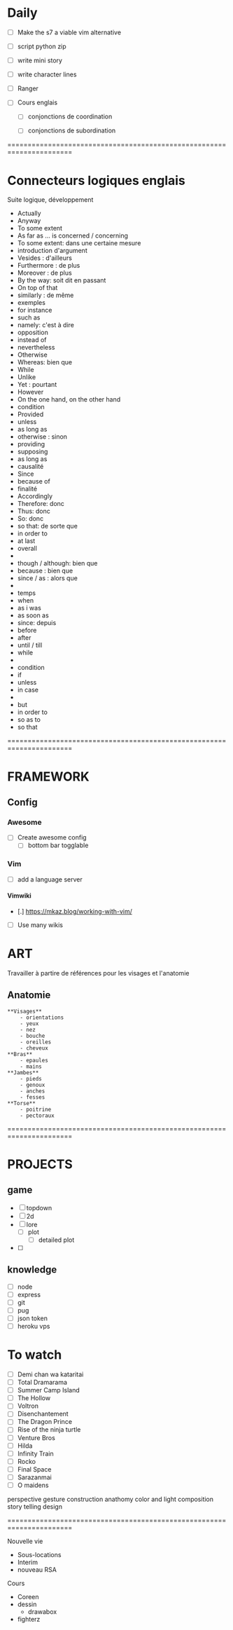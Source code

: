 # Daily

* [ ] Make the s7 a viable vim alternative
* [ ] script python zip

* [ ] write mini story
* [ ] write character lines
* [ ] Ranger
* [ ] Cours englais
	* [ ] conjonctions de coordination
	* [ ] conjonctions de subordination


======================================================================
# Connecteurs logiques englais

Suite logique, développement
 * Actually
 * Anyway
 * To some extent
 * As far as ... is concerned / concerning
 * To some extent: dans une certaine mesure
* introduction d'argument
 * Vesides : d'ailleurs
 * Furthermore : de plus
 * Moreover : de plus
 * By the way: soit dit en passant
 * On top of that 
 * similarly : de même
* exemples
 * for instance
 * such as
 * namely: c'est à dire
* opposition
 * instead of
 * nevertheless
 * Otherwise
 * Whereas: bien que
 * While
 * Unlike
 * Yet : pourtant
 * However
 * On the one hand, on the other hand
* condition
 * Provided
 * unless
 * as long as
 * otherwise : sinon
 * providing
 * supposing
 * as long as
* causalité
 * Since
 * because of
* finalité
 * Accordingly
 * Therefore: donc
 * Thus: donc
 * So: donc
 * so that: de sorte que
 * in order to
 * at last
 * overall
 * 
 * though / although: bien que
 * because : bien que
 * since / as : alors que
 * 
 * temps
 * when
 * as i was
 * as soon as
 * since: depuis
 * before
 * after
 * until / till
 * while
 * 
* condition
* if
* unless
* in case
* 
* but
* in order to
* so as to
* so that
	 
======================================================================

# FRAMEWORK

## Config
### Awesome
- [ ] Create awesome config
	- [ ] bottom bar togglable

### Vim
* [ ] add a language server

#### Vimwiki
- [.] https://mkaz.blog/working-with-vim/
- [ ] Use many wikis


# ART
Travailler à partire de références pour les visages et l'anatomie

## Anatomie
	**Visages**
		- orientations
		- yeux
		- nez
		- bouche
		- oreilles
		- cheveux
	**Bras**
		- epaules
		- mains
	**Jambes**
		- pieds
		- genoux
		- anches
		- fesses
	**Torse**
		- poitrine
		- pectoraux
	
======================================================================

# PROJECTS
## game
- [ ] topdown
- [ ] 2d
- [ ] lore
	- [ ] plot
		- [ ] detailed plot
- [ ] 

## knowledge
- [ ] node
- [ ] express
- [ ] git
- [ ] pug
- [ ] json token
- [ ] heroku vps

# To watch
 - [ ] Demi chan wa kataritai
 - [ ] Total Dramarama
 - [ ] Summer Camp Island
 - [ ] The Hollow
 - [ ] Voltron
 - [ ] Disenchantement
 - [ ] The Dragon Prince
 - [ ] Rise of the ninja turtle
 - [ ] Venture Bros
 - [ ] Hilda
 - [ ] Infinity Train
 - [ ] Rocko
 - [ ] Final Space
 - [ ] Sarazanmai
 - [ ] O maidens

perspective 
gesture
construction 
anathomy
color and light
composition
story telling
design

======================================================================

Nouvelle vie
 - Sous-locations
 - Interim
 - nouveau RSA

Cours 
 - Coreen
 - dessin
	 - drawabox
 - fighterz
